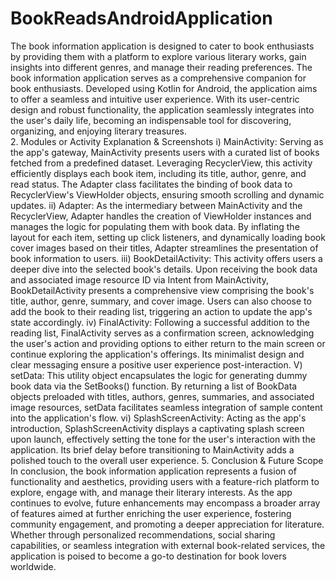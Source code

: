 # BookReadsAndroidApplication
The book information application is designed to cater to book enthusiasts by providing them with a platform to explore various literary works, gain insights into different genres, and manage their reading preferences. The book information application serves as a comprehensive companion for book enthusiasts.
Developed using Kotlin for Android, the application aims to offer a seamless and intuitive user experience. With its user-centric design and robust functionality, the application seamlessly integrates into the user's daily life, becoming an indispensable tool for discovering, organizing, and enjoying literary treasures.								
2.         Modules or Activity Explanation & Screenshots
 i) MainActivity: Serving as the app's gateway, MainActivity presents users with a curated list of books fetched from a predefined dataset. Leveraging RecyclerView, this activity efficiently displays each book item, including its title, author, genre, and read status. The Adapter class facilitates the binding of book data to RecyclerView's ViewHolder objects, ensuring smooth scrolling and dynamic updates.
ii) Adapter: As the intermediary between MainActivity and the RecyclerView, Adapter handles the creation of ViewHolder instances and manages the logic for populating them with book data. By inflating the layout for each item, setting up click listeners, and dynamically loading book cover images based on their titles, Adapter streamlines the presentation of book information to users.
iii) BookDetailActivity: This activity offers users a deeper dive into the selected book's details. Upon receiving the book data and associated image resource ID via Intent from MainActivity, BookDetailActivity presents a comprehensive view comprising the book's title, author, genre, summary, and cover image. Users can also choose to add the book to their reading list, triggering an action to update the app's state accordingly.
iv) FinalActivity: Following a successful addition to the reading list, FinalActivity serves as a confirmation screen, acknowledging the user's action and providing options to either return to the main screen or continue exploring the application's offerings. Its minimalist design and clear messaging ensure a positive user experience post-interaction.
V) setData: This utility object encapsulates the logic for generating dummy book data via the SetBooks() function. By returning a list of BookData objects preloaded with titles, authors, genres, summaries, and associated image resources, setData facilitates seamless integration of sample content into the application's flow.
vi) SplashScreenActivity: Acting as the app's introduction, SplashScreenActivity displays a captivating splash screen upon launch, effectively setting the tone for the user's interaction with the application. Its brief delay before transitioning to MainActivity adds a polished touch to the overall user experience.
5.    Conclusion & Future Scope
In conclusion, the book information application represents a fusion of functionality and aesthetics, providing users with a feature-rich platform to explore, engage with, and manage their literary interests. As the app continues to evolve, future enhancements may encompass a broader array of features aimed at further enriching the user experience, fostering community engagement, and promoting a deeper appreciation for literature. Whether through personalized recommendations, social sharing capabilities, or seamless integration with external book-related services, the application is poised to become a go-to destination for book lovers worldwide.
